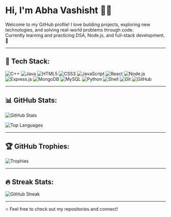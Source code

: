 # Hi, I'm Abha Vashisht 👩‍💻  

Welcome to my GitHub profile! I love building projects, exploring new technologies, and solving real-world problems through code.  
Currently learning and practicing DSA, Node.js, and full-stack development. 🚀

---

## 🚀 Tech Stack:
![C++](https://img.shields.io/badge/C++-blue?style=for-the-badge&logo=cplusplus)
![Java](https://img.shields.io/badge/Java-orange?style=for-the-badge&logo=java)
![HTML5](https://img.shields.io/badge/HTML5-e34f26?style=for-the-badge&logo=html5&logoColor=white)
![CSS3](https://img.shields.io/badge/CSS3-1572b6?style=for-the-badge&logo=css3&logoColor=white)
![JavaScript](https://img.shields.io/badge/JavaScript-f7df1e?style=for-the-badge&logo=javascript&logoColor=black)
![React](https://img.shields.io/badge/React-61dafb?style=for-the-badge&logo=react&logoColor=black)
![Node.js](https://img.shields.io/badge/Node.js-339933?style=for-the-badge&logo=nodedotjs&logoColor=white)
![Express.js](https://img.shields.io/badge/Express.js-000000?style=for-the-badge&logo=express&logoColor=white)
![MongoDB](https://img.shields.io/badge/MongoDB-47A248?style=for-the-badge&logo=mongodb&logoColor=white)
![MySQL](https://img.shields.io/badge/MySQL-4479A1?style=for-the-badge&logo=mysql&logoColor=white)
![Python](https://img.shields.io/badge/Python-3776AB?style=for-the-badge&logo=python&logoColor=white)
![Shell](https://img.shields.io/badge/Shell-4EAA25?style=for-the-badge&logo=gnu-bash&logoColor=white)
![Git](https://img.shields.io/badge/Git-F05032?style=for-the-badge&logo=git&logoColor=white)
![GitHub](https://img.shields.io/badge/GitHub-181717?style=for-the-badge&logo=github&logoColor=white)

---

## 📊 GitHub Stats:
![GitHub Stats](https://github-readme-stats.vercel.app/api?username=abhavashisht&show_icons=true&theme=radical)

![Top Languages](https://github-readme-stats.vercel.app/api/top-langs/?username=abhavashisht&layout=compact&theme=radical)

---

## 🏆 GitHub Trophies:
![Trophies](https://github-profile-trophy.vercel.app/?username=abhavashisht&theme=radical)

---

## 🔥 Streak Stats:
![GitHub Streak](https://streak-stats.demolab.com?user=abhavashisht&theme=radical&hide_border=true)

---

⭐️ Feel free to check out my repositories and connect!
